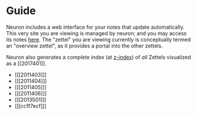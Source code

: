 # Guide

Neuron includes a web interface for your notes that update automatically. This very site you are viewing is managed by neuron; and you may access its notes [here](https://github.com/srid/neuron/tree/master/guide). The "zettel" you are viewing currently is conceptually termed an "overview zettel", as it provides a portal into the other zettels. 

Neuron also generates a complete index (at [z-index](./z-index.html)) of *all* Zettels visualized as a [[2017401]].

- [[[2011403]]]
- [[[2011404]]]
- [[[2011405]]]
- [[[2011406]]]
- [[[2013501]]]
- [[[cc1f7ecf]]]
